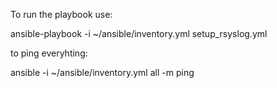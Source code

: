 To run the playbook use:


ansible-playbook -i ~/ansible/inventory.yml setup_rsyslog.yml

to ping everyhting:

ansible -i ~/ansible/inventory.yml all -m ping
